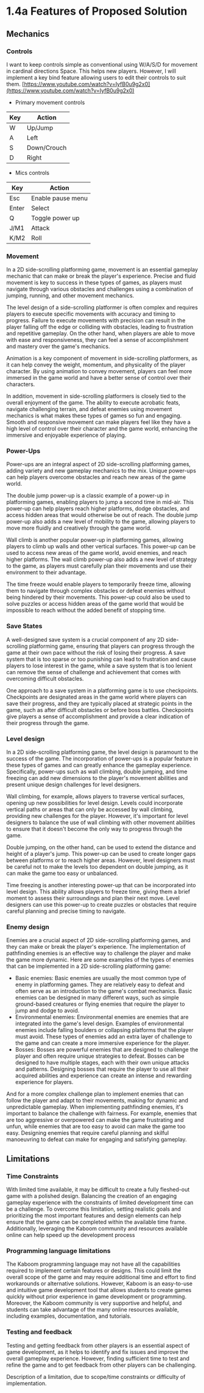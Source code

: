# 1.4a Features of Proposed Solution

## Mechanics

### Controls

I want to keep controls simple as conventional using W/A/S/D for movement in cardinal directions Space. This helps new players. However, I will implement a key bind feature allowing users to edit their controls to suit them. [https://www.youtube.com/watch?v=IyfB0u9g2x0](https://www.youtube.com/watch?v=IyfB0u9g2x0)

* Primary movement controls

| Key | Action      |
| --- | ----------- |
| W   | Up/Jump     |
| A   | Left        |
| S   | Down/Crouch |
| D   | Right       |

* Mics controls

| Key   | Action            |
| ----- | ----------------- |
| Esc   | Enable pause menu |
| Enter | Select            |
| Q     | Toggle power up   |
| J/M1  | Attack            |
| K/M2  | Roll              |

### Movement

In a 2D side-scrolling platforming game, movement is an essential gameplay mechanic that can make or break the player's experience. Precise and fluid movement is key to success in these types of games, as players must navigate through various obstacles and challenges using a combination of jumping, running, and other movement mechanics.

The level design of a side-scrolling platformer is often complex and requires players to execute specific movements with accuracy and timing to progress. Failure to execute movements with precision can result in the player falling off the edge or colliding with obstacles, leading to frustration and repetitive gameplay. On the other hand, when players are able to move with ease and responsiveness, they can feel a sense of accomplishment and mastery over the game's mechanics.

Animation is a key component of movement in side-scrolling platformers, as it can help convey the weight, momentum, and physicality of the player character. By using animation to convey movement, players can feel more immersed in the game world and have a better sense of control over their characters.

In addition, movement in side-scrolling platformers is closely tied to the overall enjoyment of the game. The ability to execute acrobatic feats, navigate challenging terrain, and defeat enemies using movement mechanics is what makes these types of games so fun and engaging. Smooth and responsive movement can make players feel like they have a high level of control over their character and the game world, enhancing the immersive and enjoyable experience of playing.

### Power-Ups&#x20;

Power-ups are an integral aspect of 2D side-scrolling platforming games, adding variety and new gameplay mechanics to the mix. Unique power-ups can help players overcome obstacles and reach new areas of the game world.

The double jump power-up is a classic example of a power-up in platforming games, enabling players to jump a second time in mid-air. This power-up can help players reach higher platforms, dodge obstacles, and access hidden areas that would otherwise be out of reach. The double jump power-up also adds a new level of mobility to the game, allowing players to move more fluidly and creatively through the game world.

Wall climb is another popular power-up in platforming games, allowing players to climb up walls and other vertical surfaces. This power-up can be used to access new areas of the game world, avoid enemies, and reach higher platforms. The wall climb power-up also adds a new level of strategy to the game, as players must carefully plan their movements and use their environment to their advantage.

The time freeze would enable players to temporarily freeze time, allowing them to navigate through complex obstacles or defeat enemies without being hindered by their movements. This power-up could also be used to solve puzzles or access hidden areas of the game world that would be impossible to reach without the added benefit of stopping time.

### Save States

A well-designed save system is a crucial component of any 2D side-scrolling platforming game, ensuring that players can progress through the game at their own pace without the risk of losing their progress. A save system that is too sparse or too punishing can lead to frustration and cause players to lose interest in the game, while a save system that is too lenient can remove the sense of challenge and achievement that comes with overcoming difficult obstacles.

One approach to a save system in a platforming game is to use checkpoints. Checkpoints are designated areas in the game world where players can save their progress, and they are typically placed at strategic points in the game, such as after difficult obstacles or before boss battles. Checkpoints give players a sense of accomplishment and provide a clear indication of their progress through the game.

### Level design

In a 2D side-scrolling platforming game, the level design is paramount to the success of the game. The incorporation of power-ups is a popular feature in these types of games and can greatly enhance the gameplay experience. Specifically, power-ups such as wall climbing, double jumping, and time freezing can add new dimensions to the player's movement abilities and present unique design challenges for level designers.

Wall climbing, for example, allows players to traverse vertical surfaces, opening up new possibilities for level design. Levels could incorporate vertical paths or areas that can only be accessed by wall climbing, providing new challenges for the player. However, it's important for level designers to balance the use of wall climbing with other movement abilities to ensure that it doesn't become the only way to progress through the game.

Double jumping, on the other hand, can be used to extend the distance and height of a player's jump. This power-up can be used to create longer gaps between platforms or to reach higher areas. However, level designers must be careful not to make the levels too dependent on double jumping, as it can make the game too easy or unbalanced.

Time freezing is another interesting power-up that can be incorporated into level design. This ability allows players to freeze time, giving them a brief moment to assess their surroundings and plan their next move. Level designers can use this power-up to create puzzles or obstacles that require careful planning and precise timing to navigate.

### Enemy design

Enemies are a crucial aspect of 2D side-scrolling platforming games, and they can make or break the player's experience. The implementation of pathfinding enemies is an effective way to challenge the player and make the game more dynamic. Here are some examples of the types of enemies that can be implemented in a 2D side-scrolling platforming game:

* Basic enemies: Basic enemies are usually the most common type of enemy in platforming games. They are relatively easy to defeat and often serve as an introduction to the game's combat mechanics. Basic enemies can be designed in many different ways, such as simple ground-based creatures or flying enemies that require the player to jump and dodge to avoid.
* Environmental enemies: Environmental enemies are enemies that are integrated into the game's level design. Examples of environmental enemies include falling boulders or collapsing platforms that the player must avoid. These types of enemies add an extra layer of challenge to the game and can create a more immersive experience for the player.
* Bosses: Bosses are powerful enemies that are designed to challenge the player and often require unique strategies to defeat. Bosses can be designed to have multiple stages, each with their own unique attacks and patterns. Designing bosses that require the player to use all their acquired abilities and experience can create an intense and rewarding experience for players.

And for a more complex challenge plan to implement enemies that can follow the player and adapt to their movements, making for dynamic and unpredictable gameplay. When implementing pathfinding enemies, it's important to balance the challenge with fairness. For example, enemies that are too aggressive or overpowered can make the game frustrating and unfun, while enemies that are too easy to avoid can make the game too easy. Designing enemies that require careful planning and skilful manoeuvring to defeat can make for engaging and satisfying gameplay.



## Limitations

### Time Constraints

With limited time available, it may be difficult to create a fully fleshed-out game with a polished design. Balancing the creation of an engaging gameplay experience with the constraints of limited development time can be a challenge. To overcome this limitation, setting realistic goals and prioritizing the most important features and design elements can help ensure that the game can be completed within the available time frame. Additionally, leveraging the Kaboom community and resources available online can help speed up the development process

### Programming language limitations

The Kaboom programming language may not have all the capabilities required to implement certain features or designs. This could limit the overall scope of the game and may require additional time and effort to find workarounds or alternative solutions. However, Kaboom is an easy-to-use and intuitive game development tool that allows students to create games quickly without prior experience in game development or programming. Moreover, the Kaboom community is very supportive and helpful, and students can take advantage of the many online resources available, including examples, documentation, and tutorials.

### Testing and feedback

Testing and getting feedback from other players is an essential aspect of game development, as it helps to identify and fix issues and improve the overall gameplay experience. However, finding sufficient time to test and refine the game and to get feedback from other players can be challenging.



Description of a limitation, due to scope/time constraints or difficulty of implementation.
